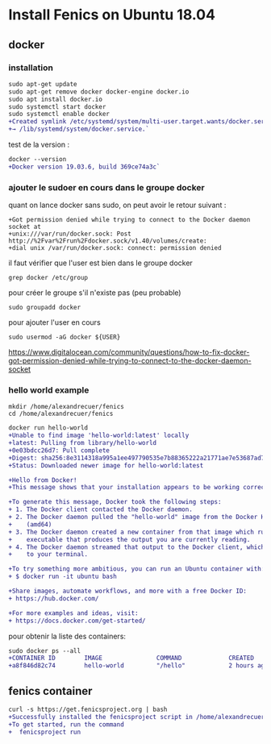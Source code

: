 # Install Fenics on Ubuntu 18.04

## docker

### installation

```diff
sudo apt-get update
sudo apt-get remove docker docker-engine docker.io
sudo apt install docker.io
sudo systemctl start docker
sudo systemctl enable docker
+Created symlink /etc/systemd/system/multi-user.target.wants/docker.service 
+→ /lib/systemd/system/docker.service.`
```

test de la version :
```diff
docker --version
+Docker version 19.03.6, build 369ce74a3c`
```

### ajouter le sudoer en cours dans le groupe docker

quant on lance docker sans sudo, on peut avoir le retour suivant :
```
+Got permission denied while trying to connect to the Docker daemon socket at 
+unix:///var/run/docker.sock: Post http://%2Fvar%2Frun%2Fdocker.sock/v1.40/volumes/create: 
+dial unix /var/run/docker.sock: connect: permission denied
```
il faut vérifier que l'user est bien dans le groupe docker
```
grep docker /etc/group
```

pour créer le groupe s'il n'existe pas (peu probable)
```
sudo groupadd docker
```

pour ajouter l'user en cours

```
sudo usermod -aG docker ${USER}
```

https://www.digitalocean.com/community/questions/how-to-fix-docker-got-permission-denied-while-trying-to-connect-to-the-docker-daemon-socket

### hello world example

```
mkdir /home/alexandrecuer/fenics
cd /home/alexandrecuer/fenics
```

```diff
docker run hello-world
+Unable to find image 'hello-world:latest' locally
+latest: Pulling from library/hello-world
+0e03bdcc26d7: Pull complete 
+Digest: sha256:8e3114318a995a1ee497790535e7b88365222a21771ae7e53687ad76563e8e76
+Status: Downloaded newer image for hello-world:latest

+Hello from Docker!
+This message shows that your installation appears to be working correctly.

+To generate this message, Docker took the following steps:
+ 1. The Docker client contacted the Docker daemon.
+ 2. The Docker daemon pulled the "hello-world" image from the Docker Hub.
+    (amd64)
+ 3. The Docker daemon created a new container from that image which runs the
+    executable that produces the output you are currently reading.
+ 4. The Docker daemon streamed that output to the Docker client, which sent it
+    to your terminal.

+To try something more ambitious, you can run an Ubuntu container with:
+ $ docker run -it ubuntu bash

+Share images, automate workflows, and more with a free Docker ID:
+ https://hub.docker.com/

+For more examples and ideas, visit:
+ https://docs.docker.com/get-started/
```
pour obtenir la liste des containers:
```diff
sudo docker ps --all
+CONTAINER ID        IMAGE               COMMAND             CREATED             STATUS                   PORTS               NAMES
+a8f846d82c74        hello-world         "/hello"            2 hours ago         Exited (0) 2 hours ago                       practical_banzai
```


## fenics container

```diff
curl -s https://get.fenicsproject.org | bash
+Successfully installed the fenicsproject script in /home/alexandrecuer/.local/bin/fenicsproject.
+To get started, run the command
+  fenicsproject run
```




